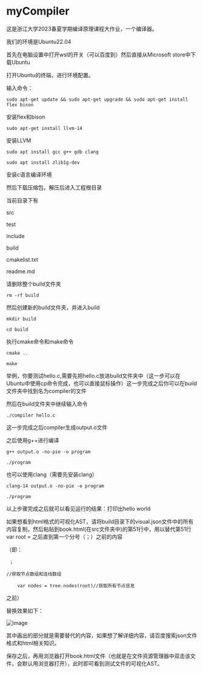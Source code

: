 # myCompiler
这是浙江大学2023春夏学期编译原理课程大作业，一个编译器。    

我们的环境是Ubuntu22.04    

首先在电脑设置中打开wsl的开关（可以百度到）然后直接从Microsoft store中下载Ubuntu      

打开Ubuntu的终端，进行环境配置。    

输入命令：    

    sudo apt-get update && sudo apt-get upgrade && sudo apt-get install flex bison    

安装flex和bison    

    sudo apt-get install llvm-14    

安装LLVM    

    sudo apt install gcc g++ gdb clang    

    sudo apt install zlib1g-dev    

安装c语言编译环境    

然后下载压缩包，解压后进入工程根目录    

当前目录下有    

src    

test    

include    

build    

cmakelist.txt  

readme.md  

请删除整个build文件夹  

    rm -rf build  

然后创建新的build文件夹，并进入build  

    mkdir build  

    cd build  

执行cmake命令和make命令  

    cmake ..  

    make  

举例，你要测试hello.c,需要先把hello.c放进build文件夹中（这一步可以在Ubuntu中使用cp命令完成，也可以直接鼠标操作）这一步完成之后你可以在build文件夹中找到名为compiler的文件   

然后在build文件夹中继续输入命令  

    ./compiler hello.c  

这一步完成之后compiler⽣成output.o⽂件  

之后使用g++进行编译  

    g++ output.o -no-pie -o program    
    
    ./program   

也可以使用clang（需要先安装clang）  

    clang-14 output.o -no-pie -o program  

    ./program  

以上步骤完成之后就可以看见运行的结果：打印出hello world  

如果想看到html格式的可视化AST，请将build目录下的visual.json文件中的所有内容复制，然后粘贴到book.html(在src文件夹中)的第51行中，用以替代第51行 var root = 之后直到第一个分号（；）之前的内容  

（即：  

     ；     
 
    //获取节点数组和连线数组  
    
		var nodes = tree.nodes(root)//获取所有节点信息  
		
 之前）  
 
替换效果如下：  

![image](https://github.com/Skylar20011211/myCompiler/assets/132972130/a0f42452-86a2-4cd4-8843-f41f0e58a71a)  

其中画出的部分就是需要替代的内容，如果想了解详细内容，请百度搜索json文件格式和html相关知识。  

保存之后，再用浏览器打开book.html文件（也就是在文件资源管理器中双击该文件，会默认用浏览器打开），此时即可看到测试文件的可视化AST。  

